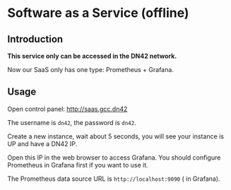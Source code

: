 # Software as a Service (offline)

## Introduction

**This service only can be accessed in the DN42 network.**

Now our SaaS only has one type: Prometheus + Grafana.

## Usage

Open control panel: http://saas.gcc.dn42

The username is `dn42`, the password is `dn42`.

Create a new instance, wait about 5 seconds, you will see your instance is UP and have a DN42 IP.

Open this IP in the web browser to access Grafana. You should configure Prometheus in Grafana first if you want to use it.

The Prometheus data source URL is `http://localhost:9090` ( in Grafana).
